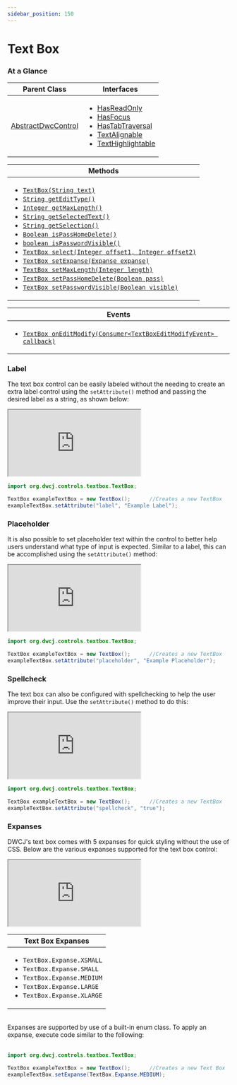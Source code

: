 ```yaml
---
sidebar_position: 150
---
```


# Text Box

### At a Glance

|Parent Class| Interfaces |
|------------|------------|
|[AbstractDwcControl](#)| <ul><li>[HasReadOnly](#)</li><li>[HasFocus](#)</li><li>[HasTabTraversal](#)</li><li>[TextAlignable](#)</li><li>[TextHighlightable](#)</li></ul>|

| Methods |
|------------|
| <ul><li>[`TextBox(String text)`](#)</li><li>[`String getEditType()`](#)</li><li>[`Integer getMaxLength()`](#)</li><li>[`String getSelectedText()`](#)</li><li>[`String getSelection()`](#)</li><li>[`Boolean isPassHomeDelete()`](#)</li><li>[`boolean isPasswordVisible()`](#)</li><li>[`TextBox select(Integer offset1, Integer offset2)`](#)</li><li>[`TextBox setExpanse(Expanse expanse)`](#)</li><li>[`TextBox setMaxLength(Integer length)`](#)</li><li>[`TextBox setPassHomeDelete(Boolean pass)`](#)</li><li>[`TextBox setPasswordVisible(Boolean visible)`](#)</li></ul>|

| Events |
|------------|
| <ul><li>[`TextBox onEditModify(Consumer<TextBoxEditModifyEvent> callback)`](#)</li></ul> |

### Label


The text box control can be easily labeled without the needing to create an extra label control using the `setAttribute()` method and passing the desired label as a string, as shown below: <br/>

<iframe 
loading="lazy"
src='http://localhost:8888/webapp/controlsamples?class=control_demos.textboxdemos.TextBoxLabel' 
style={{"width": "100%", "height":"125px"}}></iframe><br/>

```java
import org.dwcj.controls.textbox.TextBox;

TextBox exampleTextBox = new TextBox();      //Creates a new TextBox
exampleTextBox.setAttribute("label", "Example Label");     
```



### Placeholder

It is also possible to set placeholder text within the control to better help users understand what type of input is expected. Similar to a label, this can be accomplished using the `setAttribute()` method: <br/>

<iframe 
loading="lazy"
src='http://localhost:8888/webapp/controlsamples?class=control_demos.textboxdemos.TextBoxPlaceholder' 
style={{"width": "100%", "height":"125px"}}></iframe><br/>

```java
import org.dwcj.controls.textbox.TextBox;

TextBox exampleTextBox = new TextBox();      //Creates a new TextBox
exampleTextBox.setAttribute("placeholder", "Example Placeholder");  
```

### Spellcheck

The text box can also be configured with spellchecking to help the user improve their input. Use the `setAttribute()` method to do this:

<iframe 
loading="lazy"
src='http://localhost:8888/webapp/controlsamples?class=control_demos.textboxdemos.TextBoxSpellcheck' 
style={{"width": "100%", "height":"125px"}}></iframe><br/>

```java
import org.dwcj.controls.textbox.TextBox;

TextBox exampleTextBox = new TextBox();      //Creates a new TextBox
exampleTextBox.setAttribute("spellcheck", "true");  
```

### Expanses

DWCJ's text box comes with 5 expanses for quick styling without the use of CSS.
Below are the various expanses supported for the text box control: <br/>

<iframe 
loading="lazy"
src='http://localhost:8888/webapp/controlsamples?class=control_demos.textboxdemos.TextBoxExpanses' 
style={{"width": "100%", "height":"125px"}}></iframe><br/>

|Text Box Expanses|
|-|
|<ul><li>```TextBox.Expanse.XSMALL```</li><li>```TextBox.Expanse.SMALL```</li><li>```TextBox.Expanse.MEDIUM```</li><li>```TextBox.Expanse.LARGE```</li><li>```TextBox.Expanse.XLARGE```</li></ul>|

<br/>Expanses are supported by use of a built-in enum class. To apply an expanse, execute code similar to the following: <br/><br />

```java
import org.dwcj.controls.textbox.TextBox;

TextBox exampleTextBox = new TextBox();      //Creates a new Text Box
exampleTextBox.setExpanse(TextBox.Expanse.MEDIUM);    
```